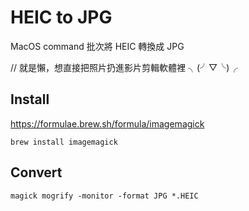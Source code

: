 # HEIC to JPG

MacOS command 批次將 HEIC 轉換成 JPG

// 就是懶，想直接把照片扔進影片剪輯軟體裡 ╮(╯▽╰)╭

## Install

https://formulae.brew.sh/formula/imagemagick

```
brew install imagemagick
```

## Convert

```
magick mogrify -monitor -format JPG *.HEIC
```
